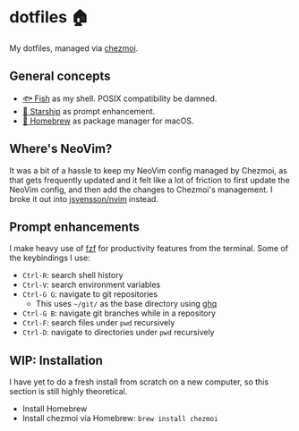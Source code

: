 # dotfiles 🏠

My dotfiles, managed via [chezmoi](https://www.chezmoi.io).

## General concepts

- [🐟 Fish](https://fishshell.com) as my shell. POSIX compatibility be damned.
- [🚀 Starship](https://starship.rs) as prompt enhancement.
- [🍺 Homebrew](https://brew.sh) as package manager for macOS.

## Where's NeoVim?

It was a bit of a hassle to keep my NeoVim config managed by Chezmoi, as that gets frequently updated and it felt like a lot of friction to first update the NeoVim config, and then add the changes to Chezmoi's management. I broke it out into [jsvensson/nvim](https://github.com/jsvensson/nvim) instead.

## Prompt enhancements

I make heavy use of [fzf](https://github.com/junegunn/fzf) for productivity features from the terminal. Some of the keybindings I use:

- `Ctrl-R`: search shell history
- `Ctrl-V`: search environment variables
- `Ctrl-G G`: navigate to git repositories
  - This uses `~/git/` as the base directory using [ghq](https://github.com/x-motemen/ghq)
- `Ctrl-G B`: navigate git branches while in a repository
- `Ctrl-F`: search files under `pwd` recursively
- `Ctrl-D`: navigate to directories under `pwd` recursively

## WIP: Installation

I have yet to do a fresh install from scratch on a new computer, so this section is still highly theoretical.

- Install Homebrew
- Install chezmoi via Homebrew: `brew install chezmoi`
